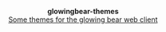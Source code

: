 <p align="center">
    <b>glowingbear-themes</b><br>
    <u>Some themes for the glowing bear web client</u>
</p>
